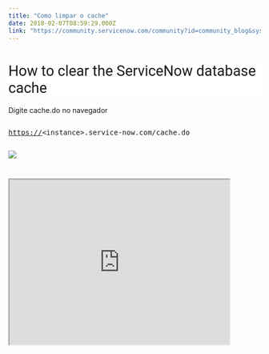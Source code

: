 ```yaml
---
title: "Como limpar o cache"
date: 2018-02-07T08:59:29.000Z
link: "https://community.servicenow.com/community?id=community_blog&sys_id=7ddca665dbd0dbc01dcaf3231f961991"
---
```

<h1 class="title style-scope ytd-video-primary-info-renderer" style="background: #ffffff; font-weight: 400; color: var(--ytd-video-primary-info-renderer-title-color, var(--yt-primary-text-color)); font-family: Roboto, Arial, sans-serif; font-size: var(--ytd-video-primary-info-renderer-title-font-size, 1.8rem);">How to clear the ServiceNow database cache</h1><p></p><p>Digite cache.do no navegador</p><p></p><pre __jive_macro_name="quote" class="jive_macro_quote jive_text_macro" data-renderedposition="124_8_1192_41"><p><a title="" _jive_internal="true" href="https://" rel="nofollow" target="_blank">https://</a><span>&lt;instance&gt;.service-now.com/cache.do</span></p></pre><p></p><p><img   class="jive-image" src="ba4d6802db18dfc068c1fb651f961994.iix"/></p><p></p><h1 class="title style-scope ytd-video-primary-info-renderer" style="background: #ffffff; font-weight: 400; color: var(--ytd-video-primary-info-renderer-title-color, var(--yt-primary-text-color)); font-family: Roboto, Arial, sans-serif; font-size: var(--ytd-video-primary-info-renderer-title-font-size, 1.8rem);"></h1><p></p><p><iframe src="https://youtube.com/embed/_SfOQuR_pLQ" width="440" height="330"/></p>